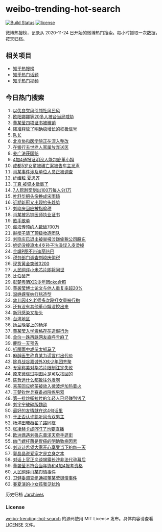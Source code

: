 # weibo-trending-hot-search

[![Build Status](https://github.com/justjavac/weibo-trending-hot-search/workflows/ci/badge.svg?branch=master)](https://github.com/justjavac/weibo-trending-hot-search/actions)
[![license](https://img.shields.io/github/license/justjavac/weibo-trending-hot-search)](https://github.com/justjavac/weibo-trending-hot-search/blob/master/LICENSE)

微博热搜榜，记录从 2020-11-24 日开始的微博热门搜索。每小时抓取一次数据，按天[归档](./archives)。

## 相关项目

- [知乎热搜榜](https://github.com/justjavac/zhihu-trending-top-search)
- [知乎热门话题](https://github.com/justjavac/zhihu-trending-hot-questions)
- [知乎热门视频](https://github.com/justjavac/zhihu-trending-hot-video)

## 今日热门搜索

<!-- BEGIN -->
<!-- 最后更新时间 Fri May 16 2025 01:10:09 GMT+0800 (China Standard Time) -->

1. [以优良党风引领社风民风](https://s.weibo.com//weibo?q=%23%E4%BB%A5%E4%BC%98%E8%89%AF%E5%85%9A%E9%A3%8E%E5%BC%95%E9%A2%86%E7%A4%BE%E9%A3%8E%E6%B0%91%E9%A3%8E%23&Refer=new_time)
1. [欧阳娜娜等20多人被台当局威胁](https://s.weibo.com//weibo?q=%23%E6%AC%A7%E9%98%B3%E5%A8%9C%E5%A8%9C%E7%AD%8920%E5%A4%9A%E4%BA%BA%E8%A2%AB%E5%8F%B0%E5%BD%93%E5%B1%80%E5%A8%81%E8%83%81%23&t=31&band_rank=1&Refer=top)
1. [董某莹四项证书被撤销](https://s.weibo.com//weibo?q=%23%E8%91%A3%E6%9F%90%E8%8E%B9%E5%9B%9B%E9%A1%B9%E8%AF%81%E4%B9%A6%E8%A2%AB%E6%92%A4%E9%94%80%23&t=31&band_rank=2&Refer=top)
1. [降准释放了明确稳增长的积极信号](https://s.weibo.com//weibo?q=%23%E9%99%8D%E5%87%86%E9%87%8A%E6%94%BE%E4%BA%86%E6%98%8E%E7%A1%AE%E7%A8%B3%E5%A2%9E%E9%95%BF%E7%9A%84%E7%A7%AF%E6%9E%81%E4%BF%A1%E5%8F%B7%23&t=31&band_rank=3&Refer=top)
1. [队长](https://s.weibo.com//weibo?q=%E9%98%9F%E9%95%BF&t=31&band_rank=9&Refer=top)
1. [北京协和医学院正在深入整改](https://s.weibo.com//weibo?q=%23%E5%8C%97%E4%BA%AC%E5%8D%8F%E5%92%8C%E5%8C%BB%E5%AD%A6%E9%99%A2%E6%AD%A3%E5%9C%A8%E6%B7%B1%E5%85%A5%E6%95%B4%E6%94%B9%23&t=31&band_rank=8&Refer=top)
1. [在银行去世老人家属放弃送医](https://s.weibo.com//weibo?q=%23%E5%9C%A8%E9%93%B6%E8%A1%8C%E5%8E%BB%E4%B8%96%E8%80%81%E4%BA%BA%E5%AE%B6%E5%B1%9E%E6%94%BE%E5%BC%83%E9%80%81%E5%8C%BB%23&t=31&band_rank=10&Refer=top)
1. [姜广涛获国赔](https://s.weibo.com//weibo?q=%23%E5%A7%9C%E5%B9%BF%E6%B6%9B%E8%8E%B7%E5%9B%BD%E8%B5%94%23&t=31&band_rank=7&Refer=top)
1. [4加4通报证明没人能包庇董小姐](https://s.weibo.com//weibo?q=%234%E5%8A%A04%E9%80%9A%E6%8A%A5%E8%AF%81%E6%98%8E%E6%B2%A1%E4%BA%BA%E8%83%BD%E5%8C%85%E5%BA%87%E8%91%A3%E5%B0%8F%E5%A7%90%23&t=31&band_rank=5&Refer=top)
1. [成都5岁女童被碾亡案被告车主发声](https://s.weibo.com//weibo?q=%23%E6%88%90%E9%83%BD5%E5%B2%81%E5%A5%B3%E7%AB%A5%E8%A2%AB%E7%A2%BE%E4%BA%A1%E6%A1%88%E8%A2%AB%E5%91%8A%E8%BD%A6%E4%B8%BB%E5%8F%91%E5%A3%B0%23&t=31&band_rank=6&Refer=top)
1. [肖某事件涉及单位人员正被调查](https://s.weibo.com//weibo?q=%23%E8%82%96%E6%9F%90%E4%BA%8B%E4%BB%B6%E6%B6%89%E5%8F%8A%E5%8D%95%E4%BD%8D%E4%BA%BA%E5%91%98%E6%AD%A3%E8%A2%AB%E8%B0%83%E6%9F%A5%23&t=31&band_rank=14&Refer=top)
1. [纤维粒 夏思齐](https://s.weibo.com//weibo?q=%E7%BA%A4%E7%BB%B4%E7%B2%92%20%E5%A4%8F%E6%80%9D%E9%BD%90&t=31&band_rank=13&Refer=top)
1. [丁真 被资本做局了](https://s.weibo.com//weibo?q=%E4%B8%81%E7%9C%9F%20%E8%A2%AB%E8%B5%84%E6%9C%AC%E5%81%9A%E5%B1%80%E4%BA%86&t=31&band_rank=11&Refer=top)
1. [7人帮刮奖刮出100万每人分1万](https://s.weibo.com//weibo?q=%237%E4%BA%BA%E5%B8%AE%E5%88%AE%E5%A5%96%E5%88%AE%E5%87%BA100%E4%B8%87%E6%AF%8F%E4%BA%BA%E5%88%861%E4%B8%87%23&t=31&band_rank=12&Refer=top)
1. [叶舒华把头像换成宋雨琦](https://s.weibo.com//weibo?q=%23%E5%8F%B6%E8%88%92%E5%8D%8E%E6%8A%8A%E5%A4%B4%E5%83%8F%E6%8D%A2%E6%88%90%E5%AE%8B%E9%9B%A8%E7%90%A6%23&t=31&band_rank=19&Refer=top)
1. [近期新冠又出现抬头趋势](https://s.weibo.com//weibo?q=%23%E8%BF%91%E6%9C%9F%E6%96%B0%E5%86%A0%E5%8F%88%E5%87%BA%E7%8E%B0%E6%8A%AC%E5%A4%B4%E8%B6%8B%E5%8A%BF%23&t=31&band_rank=40&Refer=top)
1. [刘晓庆回应被指偷税](https://s.weibo.com//weibo?q=%23%E5%88%98%E6%99%93%E5%BA%86%E5%9B%9E%E5%BA%94%E8%A2%AB%E6%8C%87%E5%81%B7%E7%A8%8E%23&t=31&band_rank=4&Refer=top)
1. [肖某被吊销医师执业证书](https://s.weibo.com//weibo?q=%23%E8%82%96%E6%9F%90%E8%A2%AB%E5%90%8A%E9%94%80%E5%8C%BB%E5%B8%88%E6%89%A7%E4%B8%9A%E8%AF%81%E4%B9%A6%23&t=31&band_rank=26&Refer=top)
1. [歌手歌单](https://s.weibo.com//weibo?q=%E6%AD%8C%E6%89%8B%E6%AD%8C%E5%8D%95&t=31&band_rank=16&Refer=top)
1. [藏海传预约人数破700万](https://s.weibo.com//weibo?q=%23%E8%97%8F%E6%B5%B7%E4%BC%A0%E9%A2%84%E7%BA%A6%E4%BA%BA%E6%95%B0%E7%A0%B4700%E4%B8%87%23&t=31&band_rank=19&Refer=top)
1. [赵樱子请了顶级妆造团队](https://s.weibo.com//weibo?q=%E8%B5%B5%E6%A8%B1%E5%AD%90%E8%AF%B7%E4%BA%86%E9%A1%B6%E7%BA%A7%E5%A6%86%E9%80%A0%E5%9B%A2%E9%98%9F&t=31&band_rank=32&Refer=top)
1. [刘晓庆已退出被举报涉嫌偷税公司股东](https://s.weibo.com//weibo?q=%23%E5%88%98%E6%99%93%E5%BA%86%E5%B7%B2%E9%80%80%E5%87%BA%E8%A2%AB%E4%B8%BE%E6%8A%A5%E6%B6%89%E5%AB%8C%E5%81%B7%E7%A8%8E%E5%85%AC%E5%8F%B8%E8%82%A1%E4%B8%9C%23&t=31&band_rank=21&Refer=top)
1. [奶奶没接凉水4岁孙子洗澡误入皮烫掉](https://s.weibo.com//weibo?q=%23%E5%A5%B6%E5%A5%B6%E6%B2%A1%E6%8E%A5%E5%87%89%E6%B0%B44%E5%B2%81%E5%AD%99%E5%AD%90%E6%B4%97%E6%BE%A1%E8%AF%AF%E5%85%A5%E7%9A%AE%E7%83%AB%E6%8E%89%23&t=31&band_rank=18&Refer=top)
1. [金靖P图不带迪丽热巴](https://s.weibo.com//weibo?q=%23%E9%87%91%E9%9D%96P%E5%9B%BE%E4%B8%8D%E5%B8%A6%E8%BF%AA%E4%B8%BD%E7%83%AD%E5%B7%B4%23&t=31&band_rank=22&Refer=top)
1. [税务部门调查刘晓庆偷税](https://s.weibo.com//weibo?q=%23%E7%A8%8E%E5%8A%A1%E9%83%A8%E9%97%A8%E8%B0%83%E6%9F%A5%E5%88%98%E6%99%93%E5%BA%86%E5%81%B7%E7%A8%8E%23&t=31&band_rank=23&Refer=top)
1. [现货黄金突破3200](https://s.weibo.com//weibo?q=%23%E7%8E%B0%E8%B4%A7%E9%BB%84%E9%87%91%E7%AA%81%E7%A0%B43200%23&t=31&band_rank=25&Refer=top)
1. [人民网评小米芯片即将问世](https://s.weibo.com//weibo?q=%23%E4%BA%BA%E6%B0%91%E7%BD%91%E8%AF%84%E5%B0%8F%E7%B1%B3%E8%8A%AF%E7%89%87%E5%8D%B3%E5%B0%86%E9%97%AE%E4%B8%96%23&t=31&band_rank=17&Refer=top)
1. [比伯破产](https://s.weibo.com//weibo?q=%23%E6%AF%94%E4%BC%AF%E7%A0%B4%E4%BA%A7%23&t=31&band_rank=25&Refer=top)
1. [彭楚粤晒X玖少年团qko合照](https://s.weibo.com//weibo?q=%23%E5%BD%AD%E6%A5%9A%E7%B2%A4%E6%99%92X%E7%8E%96%E5%B0%91%E5%B9%B4%E5%9B%A2qko%E5%90%88%E7%85%A7%23&t=31&band_rank=35&Refer=top)
1. [董袭莹博士论文与他人重复率超20%](https://s.weibo.com//weibo?q=%23%E8%91%A3%E8%A2%AD%E8%8E%B9%E5%8D%9A%E5%A3%AB%E8%AE%BA%E6%96%87%E4%B8%8E%E4%BB%96%E4%BA%BA%E9%87%8D%E5%A4%8D%E7%8E%87%E8%B6%8520%25%23&t=31&band_rank=34&Refer=top)
1. [温峥嵘戛纳红毯造型](https://s.weibo.com//weibo?q=%23%E6%B8%A9%E5%B3%A5%E5%B5%98%E6%88%9B%E7%BA%B3%E7%BA%A2%E6%AF%AF%E9%80%A0%E5%9E%8B%23&t=31&band_rank=42&Refer=top)
1. [幼儿园4名老师多次殴打女童被行拘](https://s.weibo.com//weibo?q=%23%E5%B9%BC%E5%84%BF%E5%9B%AD4%E5%90%8D%E8%80%81%E5%B8%88%E5%A4%9A%E6%AC%A1%E6%AE%B4%E6%89%93%E5%A5%B3%E7%AB%A5%E8%A2%AB%E8%A1%8C%E6%8B%98%23&t=31&band_rank=30&Refer=top)
1. [还有没有其他董小姐没挖出来](https://s.weibo.com//weibo?q=%23%E8%BF%98%E6%9C%89%E6%B2%A1%E6%9C%89%E5%85%B6%E4%BB%96%E8%91%A3%E5%B0%8F%E5%A7%90%E6%B2%A1%E6%8C%96%E5%87%BA%E6%9D%A5%23&t=31&band_rank=49&Refer=top)
1. [新冠感染又抬头](https://s.weibo.com//weibo?q=%23%E6%96%B0%E5%86%A0%E6%84%9F%E6%9F%93%E5%8F%88%E6%8A%AC%E5%A4%B4%23&t=31&band_rank=47&Refer=top)
1. [台湾地区](https://s.weibo.com//weibo?q=%E5%8F%B0%E6%B9%BE%E5%9C%B0%E5%8C%BA&t=31&band_rank=45&Refer=top)
1. [娇兰晚宴上的杨洋](https://s.weibo.com//weibo?q=%23%E5%A8%87%E5%85%B0%E6%99%9A%E5%AE%B4%E4%B8%8A%E7%9A%84%E6%9D%A8%E6%B4%8B%23&t=31&band_rank=29&Refer=top)
1. [董某莹入学资格存在造假行为](https://s.weibo.com//weibo?q=%23%E8%91%A3%E6%9F%90%E8%8E%B9%E5%85%A5%E5%AD%A6%E8%B5%84%E6%A0%BC%E5%AD%98%E5%9C%A8%E9%80%A0%E5%81%87%E8%A1%8C%E4%B8%BA%23&t=31&band_rank=41&Refer=top)
1. [金价一跌再跌网友直呼亏麻了](https://s.weibo.com//weibo?q=%23%E9%87%91%E4%BB%B7%E4%B8%80%E8%B7%8C%E5%86%8D%E8%B7%8C%E7%BD%91%E5%8F%8B%E7%9B%B4%E5%91%BC%E4%BA%8F%E9%BA%BB%E4%BA%86%23&t=31&band_rank=31&Refer=top)
1. [鹿晗一天预告](https://s.weibo.com//weibo?q=%23%E9%B9%BF%E6%99%97%E4%B8%80%E5%A4%A9%E9%A2%84%E5%91%8A%23&t=31&band_rank=39&Refer=top)
1. [折腰雨中戏份太抓马了](https://s.weibo.com//weibo?q=%23%E6%8A%98%E8%85%B0%E9%9B%A8%E4%B8%AD%E6%88%8F%E4%BB%BD%E5%A4%AA%E6%8A%93%E9%A9%AC%E4%BA%86%23&t=31&band_rank=46&Refer=top)
1. [麻醉医生称肖某为谎言付出代价](https://s.weibo.com//weibo?q=%E9%BA%BB%E9%86%89%E5%8C%BB%E7%94%9F%E7%A7%B0%E8%82%96%E6%9F%90%E4%B8%BA%E8%B0%8E%E8%A8%80%E4%BB%98%E5%87%BA%E4%BB%A3%E4%BB%B7&t=31&band_rank=43&Refer=top)
1. [除肖战谷嘉诚外X玖少年团齐聚](https://s.weibo.com//weibo?q=%23%E9%99%A4%E8%82%96%E6%88%98%E8%B0%B7%E5%98%89%E8%AF%9A%E5%A4%96X%E7%8E%96%E5%B0%91%E5%B9%B4%E5%9B%A2%E9%BD%90%E8%81%9A%23&t=31&band_rank=27&Refer=top)
1. [专家称美对华芯片限制注定失败](https://s.weibo.com//weibo?q=%23%E4%B8%93%E5%AE%B6%E7%A7%B0%E7%BE%8E%E5%AF%B9%E5%8D%8E%E8%8A%AF%E7%89%87%E9%99%90%E5%88%B6%E6%B3%A8%E5%AE%9A%E5%A4%B1%E8%B4%A5%23&t=31&band_rank=46&Refer=top)
1. [原来微信过期图片是可以找回的](https://s.weibo.com//weibo?q=%E5%8E%9F%E6%9D%A5%E5%BE%AE%E4%BF%A1%E8%BF%87%E6%9C%9F%E5%9B%BE%E7%89%87%E6%98%AF%E5%8F%AF%E4%BB%A5%E6%89%BE%E5%9B%9E%E7%9A%84&t=31&band_rank=24&Refer=top)
1. [陈哲远什么都敢往外发啊](https://s.weibo.com//weibo?q=%E9%99%88%E5%93%B2%E8%BF%9C%E4%BB%80%E4%B9%88%E9%83%BD%E6%95%A2%E5%BE%80%E5%A4%96%E5%8F%91%E5%95%8A&t=31&band_rank=37&Refer=top)
1. [喜茶回应奶茶被放入微波炉加热着火](https://s.weibo.com//weibo?q=%23%E5%96%9C%E8%8C%B6%E5%9B%9E%E5%BA%94%E5%A5%B6%E8%8C%B6%E8%A2%AB%E6%94%BE%E5%85%A5%E5%BE%AE%E6%B3%A2%E7%82%89%E5%8A%A0%E7%83%AD%E7%9D%80%E7%81%AB%23&t=31&band_rank=50&Refer=top)
1. [王楚钦世乒赛备战陪练男双](https://s.weibo.com//weibo?q=%23%E7%8E%8B%E6%A5%9A%E9%92%A6%E4%B8%96%E4%B9%92%E8%B5%9B%E5%A4%87%E6%88%98%E9%99%AA%E7%BB%83%E7%94%B7%E5%8F%8C%23&t=31&band_rank=43&Refer=top)
1. [第一批炒撕拉片的年轻人已经赚到钱了](https://s.weibo.com//weibo?q=%23%E7%AC%AC%E4%B8%80%E6%89%B9%E7%82%92%E6%92%95%E6%8B%89%E7%89%87%E7%9A%84%E5%B9%B4%E8%BD%BB%E4%BA%BA%E5%B7%B2%E7%BB%8F%E8%B5%9A%E5%88%B0%E9%92%B1%E4%BA%86%23&t=31&band_rank=48&Refer=top)
1. [刘宇宁破碎版魏劭](https://s.weibo.com//weibo?q=%23%E5%88%98%E5%AE%87%E5%AE%81%E7%A0%B4%E7%A2%8E%E7%89%88%E9%AD%8F%E5%8A%AD%23&t=31&band_rank=42&Refer=top)
1. [最好的友情就在这4句话里](https://s.weibo.com//weibo?q=%23%E6%9C%80%E5%A5%BD%E7%9A%84%E5%8F%8B%E6%83%85%E5%B0%B1%E5%9C%A8%E8%BF%994%E5%8F%A5%E8%AF%9D%E9%87%8C%23&t=31&band_rank=47&Refer=top)
1. [于正否认许凯听风令双男主](https://s.weibo.com//weibo?q=%23%E4%BA%8E%E6%AD%A3%E5%90%A6%E8%AE%A4%E8%AE%B8%E5%87%AF%E5%90%AC%E9%A3%8E%E4%BB%A4%E5%8F%8C%E7%94%B7%E4%B8%BB%23&t=31&band_rank=50&Refer=top)
1. [杨洋田曦薇翟子路同框](https://s.weibo.com//weibo?q=%23%E6%9D%A8%E6%B4%8B%E7%94%B0%E6%9B%A6%E8%96%87%E7%BF%9F%E5%AD%90%E8%B7%AF%E5%90%8C%E6%A1%86%23&t=31&band_rank=42&Refer=top)
1. [张凌赫卡成PPT了也要直播](https://s.weibo.com//weibo?q=%23%E5%BC%A0%E5%87%8C%E8%B5%AB%E5%8D%A1%E6%88%90PPT%E4%BA%86%E4%B9%9F%E8%A6%81%E7%9B%B4%E6%92%AD%23&t=31&band_rank=28&Refer=top)
1. [欧洲偶遇刘强东章泽天牵手逛街](https://s.weibo.com//weibo?q=%23%E6%AC%A7%E6%B4%B2%E5%81%B6%E9%81%87%E5%88%98%E5%BC%BA%E4%B8%9C%E7%AB%A0%E6%B3%BD%E5%A4%A9%E7%89%B5%E6%89%8B%E9%80%9B%E8%A1%97%23&t=31&band_rank=38&Refer=top)
1. [幽门螺杆菌是胃癌的明确致病因素](https://s.weibo.com//weibo?q=%23%E5%B9%BD%E9%97%A8%E8%9E%BA%E6%9D%86%E8%8F%8C%E6%98%AF%E8%83%83%E7%99%8C%E7%9A%84%E6%98%8E%E7%A1%AE%E8%87%B4%E7%97%85%E5%9B%A0%E7%B4%A0%23&t=31&band_rank=46&Refer=top)
1. [刘诗诗希望大家开心享受当下的每一天](https://s.weibo.com//weibo?q=%23%E5%88%98%E8%AF%97%E8%AF%97%E5%B8%8C%E6%9C%9B%E5%A4%A7%E5%AE%B6%E5%BC%80%E5%BF%83%E4%BA%AB%E5%8F%97%E5%BD%93%E4%B8%8B%E7%9A%84%E6%AF%8F%E4%B8%80%E5%A4%A9%23&t=31&band_rank=33&Refer=top)
1. [郭晶晶说爱家才是立身之本](https://s.weibo.com//weibo?q=%23%E9%83%AD%E6%99%B6%E6%99%B6%E8%AF%B4%E7%88%B1%E5%AE%B6%E6%89%8D%E6%98%AF%E7%AB%8B%E8%BA%AB%E4%B9%8B%E6%9C%AC%23&t=31&band_rank=49&Refer=top)
1. [对话上官正义谈揭露长沙非法代孕幕后](https://s.weibo.com//weibo?q=%23%E5%AF%B9%E8%AF%9D%E4%B8%8A%E5%AE%98%E6%AD%A3%E4%B9%89%E8%B0%88%E6%8F%AD%E9%9C%B2%E9%95%BF%E6%B2%99%E9%9D%9E%E6%B3%95%E4%BB%A3%E5%AD%95%E5%B9%95%E5%90%8E%23&t=31&band_rank=15&Refer=top)
1. [董袭莹不符合当年协和4加4报考资格](https://s.weibo.com//weibo?q=%23%E8%91%A3%E8%A2%AD%E8%8E%B9%E4%B8%8D%E7%AC%A6%E5%90%88%E5%BD%93%E5%B9%B4%E5%8D%8F%E5%92%8C4%E5%8A%A04%E6%8A%A5%E8%80%83%E8%B5%84%E6%A0%BC%23&t=31&band_rank=20&Refer=top)
1. [人民网评肖某舆情事件](https://s.weibo.com//weibo?q=%23%E4%BA%BA%E6%B0%91%E7%BD%91%E8%AF%84%E8%82%96%E6%9F%90%E8%88%86%E6%83%85%E4%BA%8B%E4%BB%B6%23&t=31&band_rank=36&Refer=top)
1. [卫健委调查组通报董某莹舆情事件](https://s.weibo.com//weibo?q=%23%E5%8D%AB%E5%81%A5%E5%A7%94%E8%B0%83%E6%9F%A5%E7%BB%84%E9%80%9A%E6%8A%A5%E8%91%A3%E6%9F%90%E8%8E%B9%E8%88%86%E6%83%85%E4%BA%8B%E4%BB%B6%23&t=31&band_rank=44&Refer=top)
1. [春夏演的小女孩我见犹怜](https://s.weibo.com//weibo?q=%E6%98%A5%E5%A4%8F%E6%BC%94%E7%9A%84%E5%B0%8F%E5%A5%B3%E5%AD%A9%E6%88%91%E8%A7%81%E7%8A%B9%E6%80%9C&t=31&band_rank=50&Refer=top)

<!-- END -->

历史归档 [./archives](./archives)

### License

[weibo-trending-hot-search](https://github.com/justjavac/weibo-trending-hot-search) 的源码使用 MIT License
发布。具体内容请查看 [LICENSE](./LICENSE) 文件。
